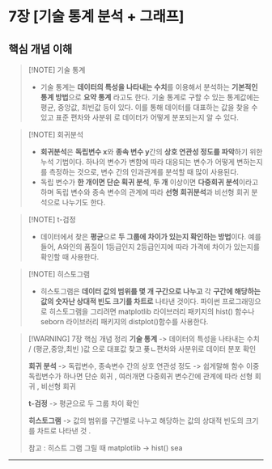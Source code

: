 # 7장 \[기술 통계 분석 + 그래프] 
## 핵심 개념 이해 
>[!NOTE] 기술 통계 
> - 기술 통계는 **데이터의 특성을 나타내는 수치**를 이용해서 분석하는 **기본적인 통계 방법**으로 **요약 통계** 라고도  한다. 기술 통계로 구할 수 있는 통계값에는 평균, 중앙값, 최빈값 등이 있다. 이를 통해  데이터를 대표하는 값을 찾을 수 있고 표준 편차와 사분위 로 데이터가 어떻게 분포되는지 알 수 있다. 

>[!NOTE] 회귀분석
> - **회귀분석**은 **독립변수 x**와 **종속 변수 y**간의 **상호 연관성 정도를 파악**하기 위한 누석 기법이다. 하나의 변수가 변함에 따라 대응되는 변수가 어떻게 변하는지를 측정하는 것으로, 변수 간의 인과관계를 분석할 때 많이 사용된다. 
> - 독립 변수가 **한 개이면 단순 획귀 분석**,   **두 개** 이상이면 **다중회귀 분석**이라고 하며 독립 변수와 종속 변수의 관계에 따라 **선형 회귀분석**과 비선형 회귀 분석으로 나누기도 한다. 

>[!NOTE] t-검정 
> - 데이터에서 찾은 **평균**으로 **두 그룹에 차이가 있는지 확인하는 방법**이다. 예를 들어, A와인의 품질이 1등급인지 2등급인지에 따라 가격에 차이가 있는지를 확인할 때 사용한다. 

 >[!NOTE] 히스토그램 
 > - 히스토그램은 **데이터 값의 범위를  몇 개 구간으로 나누고** 각 **구간에 해당하는 값의 숫자난 상대적 빈도 크기를 차트로** 나타낸 것이다. 파이썬 프로그래밍으로 히스토그램을 그리려면 matplotlib 라이브러리 패키지의 hist() 함수나 seborn 라이브러리 패키지의 distplot()함수를 사용한다. 
 
 >[!WARNING] 7장 핵심 개념 정리 
 > **기술 통계** -> 데이터의 특성을 나타내는 수치  /  (평균,중앙,최빈 )값 으로 대표값 찾고 푲ㄴ편차와 사분위로 데이터 분포 확인 
 > 
 > **회귀 분석**  -> 독립변수, 종속변수 간의 상호 연관성 정도 -> 쉽게말해 함수 이중 독립변수가 하나면 단순 회귀 , 여러개면 다중회귀  변수간에 관계에 따라 선형 회귀 , 비선형 회귀 
 > 
 > **t-검정** -> 평균으로 두 그룹 차이 확인 
 > 
 > **히스토그램** -> 값의 범위를 구간별로 나누고 해당하는 값의 상대적 빈도의 크기를 차트로 나타낸 것 . 
 > 
 > 참고 : 히스트 그램 그릴 때 
 > matplotlib -> hist() 
 > sea
 
 
 
 
 
 ****